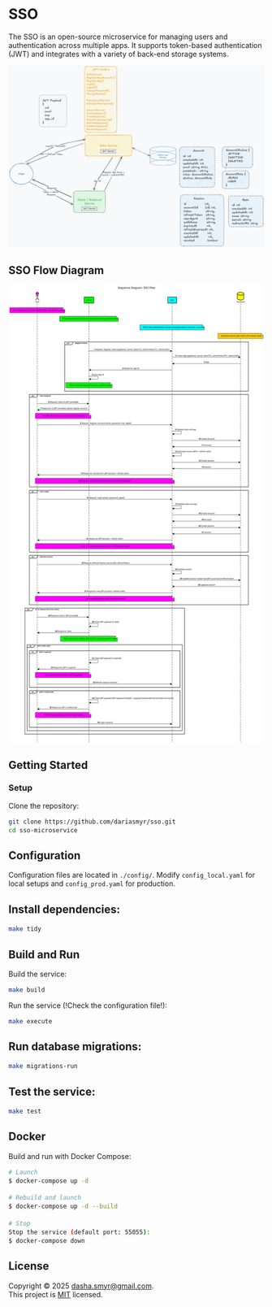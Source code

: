 # SSO
The SSO is an open-source microservice for managing users and authentication across multiple apps. It supports token-based authentication (JWT) and integrates with a variety of back-end storage systems.

![SSO Architecture](docs/architecture.png "SSO Microservice Architecture")

## SSO Flow Diagram

![SSO Flow](docs/flow.svg "SSO Flow")

## Getting Started

### Setup
Clone the repository:

```bash
git clone https://github.com/dariasmyr/sso.git
cd sso-microservice
```

## Configuration
Configuration files are located in `./config/`. Modify `config_local.yaml` for local setups and `config_prod.yaml` for production.

## Install dependencies:

```bash
make tidy
```

## Build and Run
Build the service:

```bash
make build
```

Run the service (!Check the configuration file!):

```bash
make execute
```

## Run database migrations:

```bash
make migrations-run
```


## Test the service:
```bash
make test
```


## Docker
Build and run with Docker Compose:
```bash
# Launch
$ docker-compose up -d

# Rebuild and launch
$ docker-compose up -d --build

# Stop
Stop the service (default port: 55055):
$ docker-compose down
```

## License
Copyright © 2025 [dasha.smyr@gmail.com](https://github.com/dariasmyr).<br />
This project is [MIT](LICENSE) licensed.



